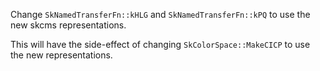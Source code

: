 
Change `SkNamedTransferFn::kHLG` and `SkNamedTransferFn::kPQ` to use the
new skcms representations.

This will have the side-effect of changing `SkColorSpace::MakeCICP` to
use the new representations.
